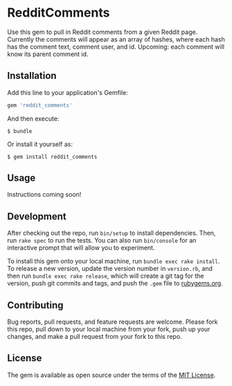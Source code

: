 # RedditComments

Use this gem to pull in Reddit comments from a given Reddit page.
Currently the comments will appear as an array of hashes, where each hash has the comment text, comment user, and id.
Upcoming: each comment will know its parent comment id.

## Installation

Add this line to your application's Gemfile:

```ruby
gem 'reddit_comments'
```

And then execute:

    $ bundle

Or install it yourself as:

    $ gem install reddit_comments

## Usage

Instructions coming soon!

## Development

After checking out the repo, run `bin/setup` to install dependencies. Then, run `rake spec` to run the tests. You can also run `bin/console` for an interactive prompt that will allow you to experiment.

To install this gem onto your local machine, run `bundle exec rake install`. To release a new version, update the version number in `version.rb`, and then run `bundle exec rake release`, which will create a git tag for the version, push git commits and tags, and push the `.gem` file to [rubygems.org](https://rubygems.org).

## Contributing

Bug reports, pull requests, and feature requests are welcome. Please fork this repo, pull down to your local machine from your fork, push up your changes, and make a pull request from your fork to this repo.

## License

The gem is available as open source under the terms of the [MIT License](http://opensource.org/licenses/MIT).

